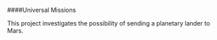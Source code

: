 ####Universal Missions

This project investigates the possibility of sending a planetary lander to Mars.
